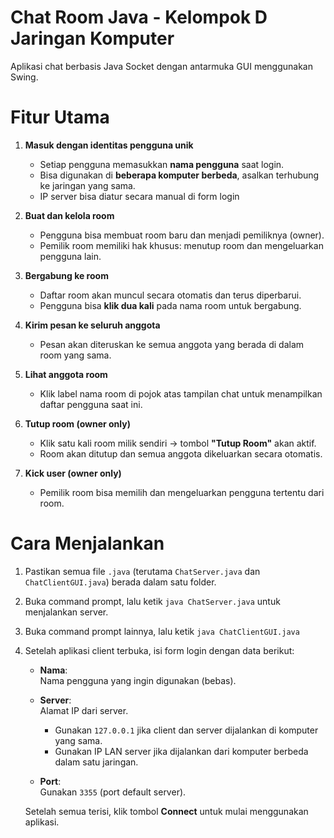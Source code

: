 # Chat Room Java - Kelompok D Jaringan Komputer
Aplikasi chat berbasis Java Socket dengan antarmuka GUI menggunakan Swing.

# Fitur Utama
1. **Masuk dengan identitas pengguna unik**  
   - Setiap pengguna memasukkan **nama pengguna** saat login.
   - Bisa digunakan di **beberapa komputer berbeda**, asalkan terhubung ke jaringan yang sama.
   - IP server bisa diatur secara manual di form login

2. **Buat dan kelola room**  
   - Pengguna bisa membuat room baru dan menjadi pemiliknya (owner).
   - Pemilik room memiliki hak khusus: menutup room dan mengeluarkan pengguna lain.

3. **Bergabung ke room**  
   - Daftar room akan muncul secara otomatis dan terus diperbarui.
   - Pengguna bisa **klik dua kali** pada nama room untuk bergabung.

4. **Kirim pesan ke seluruh anggota**  
   - Pesan akan diteruskan ke semua anggota yang berada di dalam room yang sama.

5. **Lihat anggota room**  
   - Klik label nama room di pojok atas tampilan chat untuk menampilkan daftar pengguna saat ini.

6. **Tutup room (owner only)**  
   - Klik satu kali room milik sendiri → tombol **"Tutup Room"** akan aktif.
   - Room akan ditutup dan semua anggota dikeluarkan secara otomatis.

7. **Kick user (owner only)**  
   - Pemilik room bisa memilih dan mengeluarkan pengguna tertentu dari room.


# Cara Menjalankan
1. Pastikan semua file `.java` (terutama `ChatServer.java` dan `ChatClientGUI.java`) berada dalam satu folder.
2. Buka command prompt, lalu ketik `java ChatServer.java` untuk menjalankan server.
3. Buka command prompt lainnya, lalu ketik `java ChatClientGUI.java`
4. Setelah aplikasi client terbuka, isi form login dengan data berikut:
    - **Nama**:  
    Nama pengguna yang ingin digunakan (bebas).

    - **Server**:  
    Alamat IP dari server.  
        - Gunakan `127.0.0.1` jika client dan server dijalankan di komputer yang sama.  
        - Gunakan IP LAN server jika dijalankan dari komputer berbeda dalam satu jaringan.

    - **Port**:  
    Gunakan `3355` (port default server).

    Setelah semua terisi, klik tombol **Connect** untuk mulai menggunakan aplikasi.